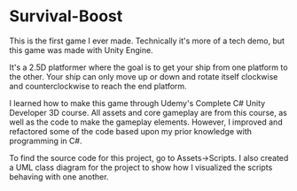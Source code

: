 # Survival-Boost
This is the first game I ever made. Technically it's more of a tech demo, but this game was made with Unity Engine.

It's a 2.5D platformer where the goal is to get your ship from one platform to the other. Your ship can only move up or down and rotate itself clockwise and counterclockwise to reach the end platform.

I learned how to make this game through Udemy's Complete C# Unity Developer 3D course. All assets and core gameplay are from this course, as well as the code to make the gameplay elements. However, I improved and refactored some of the code based upon my prior knowledge with programming in C#.

To find the source code for this project, go to Assets->Scripts. I also created a UML class diagram for the project to show how I visualized the scripts behaving with one another.
